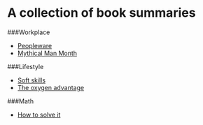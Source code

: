 A collection of book summaries
=================================

###Workplace
* [Peopleware](summaries/workplace/003-peopleware.md)
* [Mythical Man Month](summaries/workplace/002-mythical-man-month.md)

###Lifestyle
* [Soft skills](summaries/lifestyle/001-soft-skills.md)
* [The oxygen advantage](summaries/lifestyle/005-the-oxygen-advantage.md)

###Math
* [How to solve it](summaries/math/004-how-to-solve-it.md)
